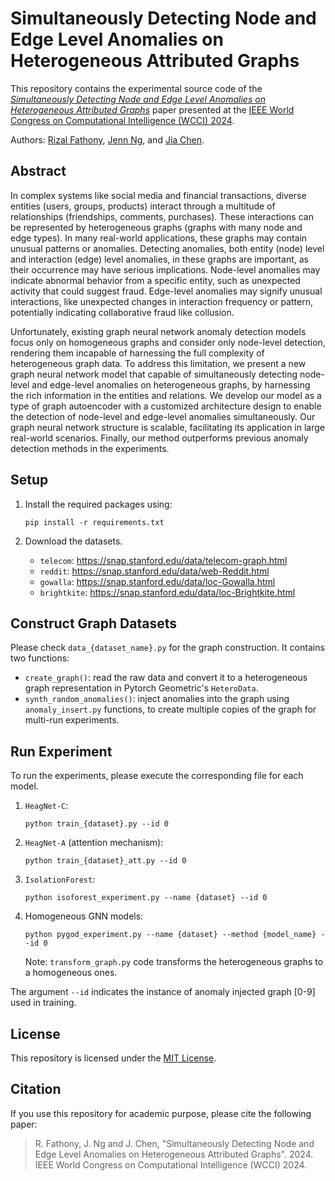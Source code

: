 # Simultaneously Detecting Node and Edge Level Anomalies on Heterogeneous Attributed Graphs

This repository contains the experimental source code of the [*Simultaneously Detecting Node and Edge Level Anomalies on Heterogeneous Attributed Graphs*](https://engineering.grab.com/graph-anomaly-model) paper presented at the [IEEE World Congress on Computational Intelligence (WCCI) 2024](https://2024.ieeewcci.org/). 

Authors: [Rizal Fathony](mailto:rizal.fathony@grab.com), [Jenn Ng](mailto:jenn.ng@grab.com), and [Jia Chen](mailto:jia.chen@grab.com).

## Abstract

In complex systems like social media and financial transactions, diverse entities (users, groups, products) interact through a multitude of relationships (friendships, comments, purchases). These interactions can be represented by heterogeneous graphs (graphs with many node and edge types). In many real-world applications, these graphs may contain unusual patterns or anomalies. Detecting anomalies, both entity (node) level and interaction (edge) level anomalies, in these graphs are important, as their occurrence may have serious implications. Node-level anomalies may indicate abnormal behavior from a specific entity, such as unexpected activity that could suggest fraud. Edge-level anomalies may signify unusual interactions, like unexpected changes in interaction frequency or pattern, potentially indicating collaborative fraud like collusion.

Unfortunately, existing graph neural network anomaly detection models focus only on homogeneous graphs and consider only node-level detection, rendering them incapable of harnessing the full complexity of heterogeneous graph data. To address this limitation, we present a new graph neural network model that capable of simultaneously detecting node-level and edge-level anomalies on heterogeneous graphs, by harnessing the rich information in the entities and relations. We develop our model as a type of graph autoencoder with a customized architecture design to enable the detection of node-level and edge-level anomalies simultaneously. Our graph neural network structure is scalable, facilitating its application in large real-world scenarios. Finally, our method outperforms previous anomaly detection methods in the experiments.

## Setup

1. Install the required packages using:
    ```
    pip install -r requirements.txt
    ```
2. Download the datasets.

    - `telecom`: https://snap.stanford.edu/data/telecom-graph.html
    - `reddit`:  https://snap.stanford.edu/data/web-Reddit.html
    - `gowalla`: https://snap.stanford.edu/data/loc-Gowalla.html
    - `brightkite`: https://snap.stanford.edu/data/loc-Brightkite.html


## Construct Graph Datasets

Please check `data_{dataset_name}.py` for the graph construction. It contains two functions:
- `create_graph()`: read the raw data and convert it to a heterogeneous graph representation in Pytorch Geometric's `HeteroData`.
- `synth_random_anomalies()`: inject anomalies into the graph using `anomaly_insert.py` functions, to create multiple copies of the graph for multi-run experiments.

## Run Experiment

To run the experiments, please execute the corresponding file for each model. 

1. `HeagNet-C`: 
    ```
    python train_{dataset}.py --id 0
    ```

1. `HeagNet-A` (attention mechanism): 
    ```
    python train_{dataset}_att.py --id 0
    ```

1. `IsolationForest`: 
    ```
    python isoforest_experiment.py --name {dataset} --id 0
    ```

1. Homogeneous GNN models: 
    ```
    python pygod_experiment.py --name {dataset} --method {model_name} --id 0
    ```

    Note: `transform_graph.py` code transforms the heterogeneous graphs to a homogeneous ones.


The argument `--id` indicates the instance of anomaly injected graph [0-9] used in training.


## License

This repository is licensed under the [MIT License](LICENSE).

## Citation

If you use this repository for academic purpose, please cite the following paper:


> R. Fathony, J. Ng and J. Chen, "Simultaneously Detecting Node and Edge Level Anomalies on Heterogeneous Attributed Graphs". 2024. IEEE World Congress on Computational Intelligence (WCCI) 2024.